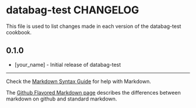 databag-test CHANGELOG
======================

This file is used to list changes made in each version of the databag-test cookbook.

0.1.0
-----
- [your_name] - Initial release of databag-test

- - -
Check the [Markdown Syntax Guide](http://daringfireball.net/projects/markdown/syntax) for help with Markdown.

The [Github Flavored Markdown page](http://github.github.com/github-flavored-markdown/) describes the differences between markdown on github and standard markdown.
